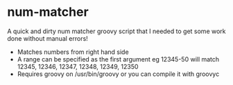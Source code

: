 num-matcher
===========

A quick and dirty num matcher groovy script that I needed to get some work done without manual errors!

* Matches numbers from right hand side
* A range can be specified as the first argument eg 12345-50 will match 12345, 12346, 12347, 12348, 12349, 12350
* Requires groovy on /usr/bin/groovy or you can compile it with groovyc
